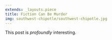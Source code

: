 ```yaml
---
extends: _layouts.piece
title: Fiction Can Be Murder
img: southwest-chipotle/southwest-chipotle.jpg
---
```


This post is *profoundly* interesting.
